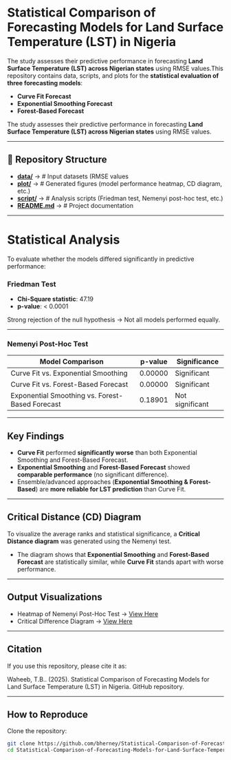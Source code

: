 # Statistical Comparison of Forecasting Models for Land Surface Temperature (LST) in Nigeria

The study assesses their predictive performance in forecasting **Land Surface Temperature (LST) across Nigerian states** using RMSE values.This repository contains data, scripts, and plots for the **statistical evaluation of three forecasting models**:

- **Curve Fit Forecast**
- **Exponential Smoothing Forecast**
- **Forest-Based Forecast**

The study assesses their predictive performance in forecasting **Land Surface Temperature (LST) across Nigerian states** using RMSE values.

---

## 📂 Repository Structure

- [**data/**](/data/) → # Input datasets (RMSE values
- [**plot/**](datafile/) → # Generated figures (model performance heatmap, CD diagram, etc.) 
- [**script/**](script/) → # Analysis scripts (Friedman test, Nemenyi post-hoc test, etc.)  
- [**README.md**](README.md) → # Project documentation

---

# Statistical Analysis

To evaluate whether the models differed significantly in predictive performance:

### Friedman Test
- **Chi-Square statistic**: 47.19  
- **p-value**: < 0.0001  

Strong rejection of the null hypothesis → Not all models performed equally.

---

### Nemenyi Post-Hoc Test

| Model Comparison | p-value   | Significance |
|------------------|-----------|--------------|
| Curve Fit vs. Exponential Smoothing | 0.00000 | Significant |
| Curve Fit vs. Forest-Based Forecast | 0.00000 | Significant |
| Exponential Smoothing vs. Forest-Based Forecast | 0.18901 | Not significant |

---

## Key Findings

- **Curve Fit** performed **significantly worse** than both Exponential Smoothing and Forest-Based Forecast.  
- **Exponential Smoothing** and **Forest-Based Forecast** showed **comparable performance** (no significant difference).  
- Ensemble/advanced approaches (**Exponential Smoothing & Forest-Based**) are **more reliable for LST prediction** than Curve Fit.  

---

## Critical Distance (CD) Diagram

To visualize the average ranks and statistical significance, a **Critical Distance diagram** was generated using the Nemenyi test.  
- The diagram shows that **Exponential Smoothing** and **Forest-Based Forecast** are statistically similar, while **Curve Fit** stands apart with worse performance.

---

## Output Visualizations
- Heatmap of Nemenyi Post-Hoc Test → [View Here](plots/heatmap.png)
- Critical Difference Diagram → [View Here](plots/Critical_Difference_Diagram.png)

---

## Citation

If you use this repository, please cite it as:

Waheeb, T.B.. (2025). Statistical Comparison of Forecasting Models for Land Surface Temperature (LST) in Nigeria. GitHub repository. 

---

## How to Reproduce

Clone the repository:
   ```bash
   git clone https://github.com/bherney/Statistical-Comparison-of-Forecasting-Models-for-Land-Surface-Temperature-.git
   cd Statistical-Comparison-of-Forecasting-Models-for-Land-Surface-Temperature-

